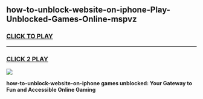 
## how-to-unblock-website-on-iphone-Play-Unblocked-Games-Online-mspvz
<h3>
<a href="https://premium76.site?title=how-to-unblock-website-on-iphone&ref=25A">CLICK TO PLAY</a></h3>
<hr>

<h3>
<a href="https://premium76.site?title=how-to-unblock-website-on-iphone&ref=25A">CLICK 2 PLAY</a>
  
</h3>

<a href="https://premium76.site?title=how-to-unblock-website-on-iphone&ref=25A"><img src="https://clearcache.store/games.png"></a>


**how-to-unblock-website-on-iphone games unblocked: Your Gateway to Fun and Accessible Online Gaming**
